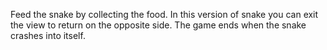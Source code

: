 Feed the snake by collecting the food. In this version of snake you can exit the view to return on the opposite side. The game ends when the snake crashes into itself.